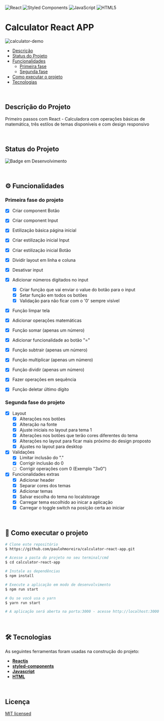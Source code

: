 ![React](https://img.shields.io/badge/react-%2320232a.svg?style=for-the-badge&logo=react&logoColor=%2361DAFB)
![Styled Components](https://img.shields.io/badge/styled--components-DB7093?style=for-the-badge&logo=styled-components&logoColor=white)
![JavaScript](https://img.shields.io/badge/javascript-%23323330.svg?style=for-the-badge&logo=javascript&logoColor=%23F7DF1E)
![HTML5](https://img.shields.io/badge/html5-%23E34F26.svg?style=for-the-badge&logo=html5&logoColor=white)

# Calculator React APP

![calculator-demo](https://media1.giphy.com/media/of6i2babqs6fTt7w7R/giphy.gif?cid=790b761167d976221cd83e3b3a02eb5206d65ba451ee6120&rid=giphy.gif&ct=g)

- [Descrição](#descrição-do-projeto)
- [Status do Projeto](#status-do-projeto)
- [Funcionalidades](#⚙️-funcionalidades)
  - [Primeira fase](#primeira-fase-do-projeto)
  - [Segunda fase](#segunda-fase-do-projeto)
- [Como executar o projeto](#🚀-como-executar-o-projeto)
- [Tecnologias](#🛠-tecnologias)

<br>

## Descrição do Projeto

Primeiro passos com React - Calculadora com operações básicas de matemática, três estilos de temas disponíveis e com design responsivo

<br>

## Status do Projeto
![Badge em Desenvolvimento](http://img.shields.io/static/v1?label=STATUS&message=EM%20DESENVOLVIMENTO&color=GREEN&style=for-the-badge)

<br>

## ⚙️ Funcionalidades

### Primeira fase do projeto

- [x] Criar component Botão
- [x] Criar component Input
- [x] Estilização básica página inicial
- [x] Criar estilização inicial Input
- [x] Criar estilização inicial Botão
- [x] Dividir layout em linha e coluna
- [x] Desativar input

- [x] Adicionar números digitados no input
  - [x] Criar função que vai enviar o value do botão para o input
  - [x] Setar função em todos os botões
  - [x] Validação para não ficar com o '0' sempre visível

- [x] Função limpar tela

- [x] Adicionar operações matemáticas
 - [x] Função somar (apenas um número)
 - [x] Adicionar funcionalidade ao botão "="
 - [x] Função subtrair (apenas um número)
 - [x] Função multiplicar (apenas um número)
 - [x] Função dividir (apenas um número)
 - [x] Fazer operações em sequência
 
 - [x] Função deletar último dígito

### Segunda fase do projeto

- [x] Layout
  - [x] Alterações nos botões
  - [x] Alteração na fonte
  - [x] Ajuste iniciais no layout para tema 1
  - [x] Alterações nos botões que terão cores diferentes do tema
  - [x] Alterações no layout para ficar mais próximo do design proposto
  - [x] Ajustes no layout para desktop

- [x] Validações
  - [x] Limitar inclusão do "."
  - [x] Corrigir inclusão do 0
  - [ ] Corrigir operações com 0 (Exemplo "3x0")

- [x] Funcionalidades extras
  - [x] Adicionar header
  - [x] Separar cores dos temas
  - [x] Adicionar temas
  - [x] Salvar escolha do tema no localstorage
  - [x] Carregar tema escolhido ao inicar a aplicação
  - [x] Carregar o toggle switch na posição certa ao iniciar

<br>

## 🚀 Como executar o projeto

```bash
# Clone este repositório
$ https://github.com/paulohmoreira/calculator-react-app.git

# Acesse a pasta do projeto no seu terminal/cmd
$ cd calculator-react-app

# Instale as dependências
$ npm install

# Execute a aplicação em modo de desenvolvimento
$ npm run start

# Ou se você usa o yarn
$ yarn run start

# A aplicação será aberta na porta:3000 - acesse http://localhost:3000
```
<br>

## 🛠 Tecnologias

As seguintes ferramentas foram usadas na construção do projeto:

- **[Reactjs](https://pt-br.reactjs.org/)** 
- **[styled-components](https://styled-components.com/)**
- **[Javascript](https://developer.mozilla.org/en-US/docs/Web/JavaScript)** 
- **[HTML](https://developer.mozilla.org/en-US/docs/Web/HTML)** 

<br>

## Licença

[MIT licensed](./LICENSE)
